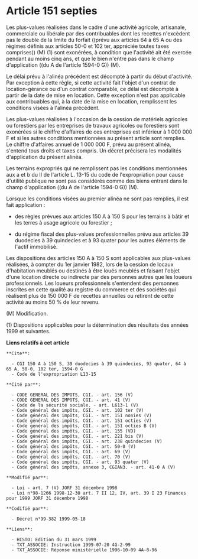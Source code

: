 # Article 151 septies

Les plus-values réalisées dans le cadre d'une activité agricole, artisanale, commerciale ou libérale par des contribuables
dont les recettes n'excèdent pas le double de la limite du forfait ((prévu aux articles 64 à 65 A ou des régimes définis aux
articles 50-0 et 102 ter, appréciée toutes taxes comprises)) (M) (1) sont exonérées, à condition que l'activité ait été
exercée pendant au moins cinq ans, et que le bien n'entre pas dans le champ d'application ((du A de l'article 1594-0 G)) (M).

Le délai prévu à l'alinéa précédent est décompté à partir du début d'activité. Par exception à cette règle, si cette activité
fait l'objet d'un contrat de location-gérance ou d'un contrat comparable, ce délai est décompté à partir de la date de mise
en location. Cette exception n'est pas applicable aux contribuables qui, à la date de la mise en location, remplissent les
conditions visées à l'alinéa précédent.

Les plus-values réalisées à l'occasion de la cession de matériels agricoles ou forestiers par les entreprises de travaux
agricoles ou forestiers sont exonérées si le chiffre d'affaires de ces entreprises est inférieur à 1 000 000 F et si les
autres conditions mentionnées au présent article sont remplies. Le chiffre d'affaires annuel de 1 000 000 F, prévu au présent
alinéa, s'entend tous droits et taxes compris. Un décret précisera les modalités d'application du présent alinéa.

Les terrains expropriés qui ne remplissent pas les conditions mentionnées aux a et b du II de l'article L. 13-15 du code de
l'expropriation pour cause d'utilité publique ne sont pas considérés comme des biens entrant dans le champ d'application ((du
A de l'article 1594-0 G)) (M).

Lorsque les conditions visées au premier alinéa ne sont pas remplies, il est fait application :

- des règles prévues aux articles 150 A à 150 S pour les terrains à bâtir et les terres à usage agricole ou forestier ;

- du régime fiscal des plus-values professionnelles prévu aux articles 39 duodecies à 39 quindecies et à 93 quater pour les
autres éléments de l'actif immobilisé.

Les dispositions des articles 150 A à 150 S sont applicables aux plus-values réalisées, à compter du 1er janvier 1982, lors
de la cession de locaux d'habitation meublés ou destinés à être loués meublés et faisant l'objet d'une location directe ou
indirecte par des personnes autres que les loueurs professionnels. Les loueurs professionnels s'entendent des personnes
inscrites en cette qualité au registre du commerce et des sociétés qui réalisent plus de 150 000 F de recettes annuelles ou
retirent de cette activité au moins 50 % de leur revenu.

(M) Modification.

(1) Dispositions applicables pour la détermination des résultats des années 1999 et suivantes.

**Liens relatifs à cet article**

	**Cite**:

	  - CGI 150 A à 150 S, 39 duodecies à 39 quindecies, 93 quater, 64 à 65 A, 50-0, 102 ter, 1594-0 G
	  - Code de l'expropriation L13-15

	**Cité par**:

	  - CODE GENERAL DES IMPOTS, CGI. - art. 156 (V)
	  - CODE GENERAL DES IMPOTS, CGI. - art. 41 (V)
	  - Code de la sécurité sociale. - art. L613-1 (V)
	  - Code général des impôts, CGI. - art. 102 ter (V)
	  - Code général des impôts, CGI. - art. 151 nonies (V)
	  - Code général des impôts, CGI. - art. 151 octies (V)
	  - Code général des impôts, CGI. - art. 151 octies B (V)
	  - Code général des impôts, CGI. - art. 155 (VD)
	  - Code général des impôts, CGI. - art. 221 bis (V)
	  - Code général des impôts, CGI. - art. 238 quindecies (V)
	  - Code général des impôts, CGI. - art. 50-0 (V)
	  - Code général des impôts, CGI. - art. 69 (V)
	  - Code général des impôts, CGI. - art. 70 (V)
	  - Code général des impôts, CGI. - art. 93 quater (V)
	  - Code général des impôts, annexe 3, CGIAN3. - art. 41-0 A (V)

	**Modifié par**:

	  - Loi - art. 7 (V) JORF 31 décembre 1998
	  - Loi n°98-1266 1998-12-30 art. 7 II 12, IV, art. 39 I 23 Finances pour 1999 JORF 31 décembre 1998

	**Codifié par**:

	  - Décret n°99-382 1999-05-18

	**Liens**:

	  - HISTO: Edition du 31 mars 1999
	  - TXT_ASSOCIE: Instruction 1999-07-20 4G-2-99
	  - TXT_ASSOCIE: Réponse ministérielle 1996-10-09 4A-8-96
